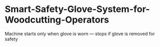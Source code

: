 # Smart-Safety-Glove-System-for-Woodcutting-Operators
Machine starts only when glove is worn — stops if glove is removed for safety
